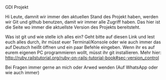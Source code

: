 GDI Projekt

Hi Leute,
damnit wir immer den aktuellen Stand des Projekt haben, werden wir Git und github benutzen, damit wir immer alle Zugriff haben. Das hier ist die Seite wo immer die aktuellste Version des Projekts bereitsteht.

Was ist git und wie stelle ich alles ein? Geht bitte auf diesen Link und lest euch alles durch, ihr müsst euer Terminal/Konsole oder wie auch immer das auf Deutsch heißt öffnen und ein paar Befehle eingeben. Wenn ihr es auf eurem eigenen PC programmieren wollt, müsst ihr git installieren. Mehr hier: http://ruby.railstutorial.org/ruby-on-rails-tutorial-book#sec-version_control

Bei Fragen immer gerne an mich oder Arwed wenden (Auf WhatsApp oder wie auch immer)